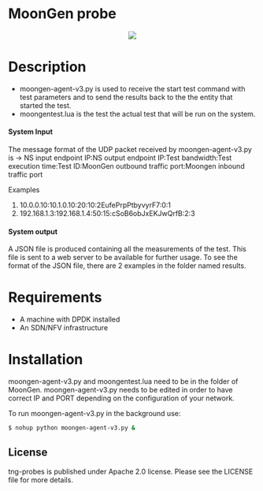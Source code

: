 # MoonGen probe

<p align="center"><img src="https://github.com/sonata-nfv/tng-api-gtw/wiki/images/sonata-5gtango-logo-500px.png" /></p>


# Description

  - moongen-agent-v3.py is used to receive the start test command with test parameters and to send the results back to the the entity that started the test.
  - moongentest.lua is the test the actual test that will be run on the system.

#### System Input

The message format of the UDP packet received by moongen-agent-v3.py is -> NS input endpoint IP:NS output endpoint IP:Test bandwidth:Test execution time:Test ID:MoonGen outbound traffic port:Moongen inbound traffic port

Examples

1) 10.0.0.10:10.1.0.10:20:10:2EufePrpPtbyvyrF7:0:1
2) 192.168.1.3:192.168.1.4:50:15:cSoB6obJxEKJwQrfB:2:3

#### System output

A JSON file is produced containing all the measurements of the test. This file is sent to a web server to be available for further usage. To see the format of the JSON file, there are 2 examples in the folder named results.

# Requirements

  - A machine with DPDK installed
  - An SDN/NFV infrastructure

# Installation

moongen-agent-v3.py and moongentest.lua need to be in the folder of MoonGen. moongen-agent-v3.py needs to be edited in order to have correct IP and PORT depending on the configuration of your network.

To run moongen-agent-v3.py in the background use:

```sh
$ nohup python moongen-agent-v3.py &
```


License
----

tng-probes is published under Apache 2.0 license. Please see the LICENSE file for more details.

